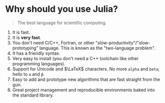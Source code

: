 # Why should you use Julia?

> The best language for scientific computing.

1. It is fast.
2. It is **very fast**.
3. You don't need C/C++, Fortran, or other "slow-productivity"/"slow-prototyping" language.
   This is known as the "two-language problem".
4. It has a friendly syntax.
5. Very easy to install (you don't need a C++ toolchain like other programming languages).
6. Support for Unicode and $\LaTeX$ characters.
   No more `alpha` and `beta`; hello to `α` and `β`.
7. Easy to add and prototype new algorithms that are fast straight from the gun.
8. Great project management and reproducible environments baked into the standard library.
